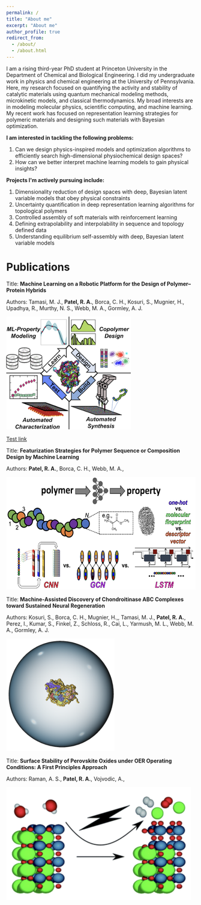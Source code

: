 ```yaml
---
permalink: /
title: "About me"
excerpt: "About me"
author_profile: true
redirect_from: 
  - /about/
  - /about.html
---
```

I am a rising third-year PhD student at Princeton University in the Department of Chemical and Biological Engineering. I did my undergraduate work in physics and chemical engineering at the University of Pennsylvania. Here, my research focused on quantifying the activity and stability of catalytic materials using quantum mechanical modeling methods, microkinetic models, and classical thermodynamics. My broad interests are in modeling molecular physics, scientific computing, and machine learning. My recent work has focused on representation learning strategies for polymeric materials and designing such materials with Bayesian optimization. 

**I am interested in tackling the following problems:**

1. Can we design physics-inspired models and optimization algorithms to efficiently search high-dimensional physiochemical design spaces?
2. How can we better interpret machine learning models to gain physical insights? 

**Projects I'm actively pursuing include:**

1. Dimensionality reduction of design spaces with deep, Bayesian latent variable models that obey physical constraints
2. Uncertainty quantification in deep representation learning algorithms for topological polymers
3. Controlled assembly of soft materials with reinforcement learning
4. Defining extrapolability and interpolability in sequence and topology defined data
5. Understanding equilibrium self-assembly with deep, Bayesian latent variable models 

Publications
======

Title: **Machine Learning on a Robotic Platform for the Design of Polymer–Protein Hybrids**

Authors: Tamasi, M. J., **Patel, R. A.**, Borca, C. H., Kosuri, S., Mugnier, H., Upadhya, R., Murthy, N. S., Webb, M. A., Gormley, A. J.

<img src="/images/3_enzyme.png" height="300">

[Test link](https://onlinelibrary.wiley.com/doi/10.1002/adma.202201809?af=R)


Title: **Featurization Strategies for Polymer Sequence or Composition Design by Machine Learning**

Authors: **Patel, R. A.**, Borca, C. H., Webb, M. A., 

<img src="/images/Featurization.png" height="300">


Title: **Machine‐Assisted Discovery of Chondroitinase ABC Complexes toward Sustained Neural Regeneration**

Authors: Kosuri, S., Borca, C. H., Mugnier, H.,, Tamasi, M. J., **Patel, R. A.**, Perez, I., Kumar, S., Finkel, Z., Schloss, R., Cai, L., Yarmush, M. L., Webb, M. A., Gormley, A. J.

<img src="/images/chabc.png" height="300">


Title: **Surface Stability of Perovskite Oxides under OER Operating Conditions: A First Principles Approach**

Authors: Raman, A. S., **Patel, R. A.**, Vojvodic, A., 

<img src="/images/faraday_discuss.png" height="300">

